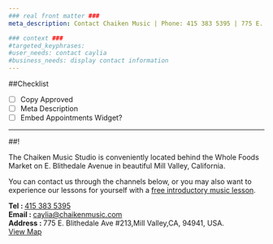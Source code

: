 ```yaml
---
### real front matter ###
meta_description: Contact Chaiken Music | Phone: 415 383 5395 | 775 E. Blithedale Ave Unit. 213 | Mill Valley Piano & Singing lessons.

### context ###
#targeted_keyphrases:
#user_needs: contact caylia
#business_needs: display contact information
---
```

##Checklist

- [ ] Copy Approved
- [ ] Meta Description
- [ ] Embed Appointments Widget?
---

##!<Image Here>

The Chaiken Music Studio is conveniently located behind the Whole Foods Market on E. Blithedale Avenue in beautiful Mill Valley, California.

You can contact us through the channels below, or you may also want to experience our lessons for yourself with a [free introductory music lesson](#).

<div itemscope itemtype="http://schema.org/LocalBusiness">
    <strong>Tel : </strong><span itemprop="telephone"><a href="tel:+1415 383 5395">415 383 5395</a></span><br>
    <strong>Email : </strong><span itemprop="email"><a href="mailto:caylia@chaikenmusic.com">caylia@chaikenmusic.com</a></span><br>
    <div itemprop="address" itemscope itemtype="http://schema.org/PostalAddress">
        <strong>Address : </strong><span itemprop="streetAddress">775 E. Blithedale Ave #213</span>,<span itemprop="addressLocality">Mill Valley</span>,<span itemprop="addressRegion">CA</span>,
        <span itemprop="postalCode">94941</span>,
        <span itemprop="addressCountry">USA</span>.<br>
    </div>
</div>
<a href="https://www.google.com/maps/place/775+E+Blithedale+Ave,+Mill+Valley,+CA+94941/@37.9029174,-122.5270882,17z/data=!3m1!4b1!4m5!3m4!1s0x80859abac186cecf:0xfa6d7d6c473a8ab8!8m2!3d37.9029174!4d-122.5248995" target="_blank">View Map</a>
